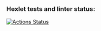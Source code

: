 ### Hexlet tests and linter status:
[![Actions Status](https://github.com/IDilettant/python-project-lvl3/workflows/hexlet-check/badge.svg)](https://github.com/IDilettant/python-project-lvl3/actions)